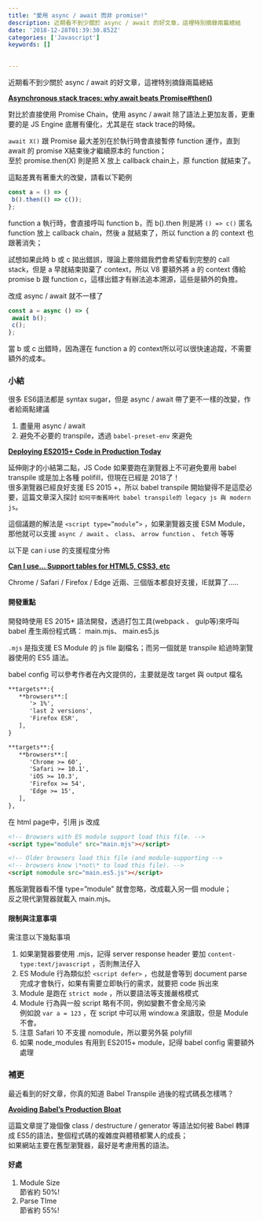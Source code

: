 ```yaml
---
title: "愛用 async / await 而非 promise!"
description: 近期看不到少關於 async / await 的好文章，這裡特別摘錄兩篇總結
date: '2018-12-28T01:39:30.852Z'
categories: ['Javascript']
keywords: []

  
---
```


近期看不到少關於 async / await 的好文章，這裡特別摘錄兩篇總結

[**Asynchronous stack traces: why await beats Promise#then()** ](https://mathiasbynens.be/notes/async-stack-traces)

對比於直接使用 Promise Chain，使用 async / await 除了語法上更加友善，更重要的是 JS Engine 底層有優化，尤其是在 stack trace的時候。

`await X()` 跟 Promise 最大差別在於執行時會直接暫停 function 運作，直到 await 的 promise X結束後才繼續原本的 function；  
至於 promise.then(X) 則是把 X 放上 callback chain上，原 function 就結束了。

這點差異有著重大的改變，請看以下範例

```js
const a = () => {  
 b().then(() => c());  
};
```

function a 執行時，會直接呼叫 function b，而 b().then 則是將 `() => c()` 匿名 function 放上 callback chain，然後 a 就結束了，所以 function a 的 context 也跟著消失；

試想如果此時 b 或 c 拋出錯誤，理論上要除錯我們會希望看到完整的 call stack，但是 a 早就結束拋棄了 context，所以 V8 要額外將 a 的 context 傳給 promise b 跟 function c，這樣出錯才有辦法追本溯源，這些是額外的負擔。

改成 async / await 就不一樣了

```js
const a = async () => {  
 await b();  
 c();  
};
```
當 b 或 c 出錯時，因為還在 function a 的 context所以可以很快速追蹤，不需要額外的成本。

### 小結

很多 ES6語法都是 syntax sugar，但是 async / await 帶了更不一樣的改變，作者給兩點建議

1.  盡量用 async / await
2.  避免不必要的 transpile，透過 `babel-preset-env` 來避免

[**Deploying ES2015+ Code in Production Today**](https://philipwalton.com/articles/deploying-es2015-code-in-production-today/)

延伸剛才的小結第二點，JS Code 如果要跑在瀏覽器上不可避免要用 babel transpile 或是加上各種 polifill，但現在已經是 2018了！  
很多瀏覽器已經良好支援 ES 2015 +，所以 babel transpile 開始變得不是這麼必要，這篇文章深入探討 `如何平衡舊時代 babel transpile的 legacy js 與 modern js`。

這個議題的解法是 `<script type=”module”>` ，如果瀏覽器支援 ESM Module，那他就可以支援 `async / await` 、 `class`、 `arrow function` 、 `fetch` 等等

以下是 can i use 的支援程度分佈

[**Can I use... Support tables for HTML5, CSS3, etc**](https://caniuse.com/#feat=es6-module)

Chrome / Safari / Firefox / Edge 近兩、三個版本都良好支援，IE就算了…..

#### 開發重點

開發時使用 ES 2015+ 語法開發，透過打包工具(webpack 、 gulp等)來呼叫 babel 產生兩份程式碼： main.mjs、 main.es5.js

`.mjs` 是指支援 ES Module 的 js file 副檔名；而另一個就是 transpile 給過時瀏覽器使用的 ES5 語法。

babel config 可以參考作者在內文提供的，主要就是改 target 與 output 檔名
```md
**targets**:{    
   **browsers**:[    
      '> 1%',  
      'last 2 versions',  
      'Firefox ESR',  
   ],  
}
```

```md
**targets**:{    
   **browsers**:[    
      'Chrome >= 60',  
      'Safari >= 10.1',  
      'iOS >= 10.3',  
      'Firefox >= 54',  
      'Edge >= 15',  
   ],  
},
```

在 html page中，引用 js 改成

```html
<!-- Browsers with ES module support load this file. -->
<script type="module" src="main.mjs"></script>  

<!-- Older browsers load this file (and module-supporting -->
<!-- browsers know \*not\* to load this file). -->
<script nomodule src="main.es5.js"></script>
```

舊版瀏覽器看不懂 type=”module” 就會忽略，改成載入另一個 module；  
反之現代瀏覽器就載入 main.mjs。

#### 限制與注意事項

需注意以下幾點事項

1.  如果瀏覽器要使用 .mjs，記得 server response header 要加 `content-type:text/javascript` ，否則無法仔入
2.  ES Module 行為類似於 `<script defer>` ，也就是會等到 document parse 完成才會執行，如果有需要立即執行的需求，就要把 code 拆出來
3.  Module 是跑在 `strict mode` ，所以要語法等支援嚴格模式
4.  Module 行為與一般 script 略有不同，例如變數不會全局污染  
    例如說 `var a = 123` ，在 script 中可以用 window.a 來讀取，但是 Module 不會。
5.  注意 Safari 10 不支援 nomodule，所以要另外裝 polyfill
6.  如果 node_modules 有用到 ES2015+ module，記得 babel config 需要額外處理

### 補更

最近看到的好文章，你真的知道 Babel Transpile 過後的程式碼長怎樣嗎？

[**Avoiding Babel’s Production Bloat**](https://medium.com/@WebReflection/avoiding-babels-production-bloat-d53eea2e1cbf)

這篇文章提了幾個像 class / destructure / generator 等語法如何被 Babel 轉譯成 ES5的語法，整個程式碼的複雜度與體積都驚人的成長；  
如果網站主要在舊型瀏覽器，最好是考慮用舊的語法。

#### 好處

1.  Module Size  
    節省約 50%!
2.  Parse TIme  
    節省約 55%!